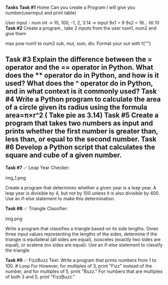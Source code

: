 **Tasks**
**Task #1**
Home Can you create a Program I will give you number(userinput and print table)

User input - num int -> 10, 100, -1, 2, 3.14 -> input
9x1 = 9
9x2 = 18... till 10
**Task #2**
Create a program , take 2 inputs from the user num1, num2 and give them

max
pow num1 to num2
sub, mul, sum, div.
Format your out with f{""}

**Task #3**
Explain the difference between the = operator and the == operator in Python.
What does the ** operator do in Python, and how is it used?
What does the ^ operator do in Python, and in what context is it commonly used?
**Task #4**
Write a Python program to calculate the area of a circle given its radius using the formula  area=π×r^2 ( Take pie as 3.14)
**Task #5**
Create a program that takes two numbers as input and prints whether the first number is greater than, less than, or equal to the second number.
**Task #6**
Develop a Python script that calculates the square and cube of a given number.
--

**Task #7**
✅ Leap Year Checker:

img_1.png

Create a program that determines whether a given year is a leap year. A leap year is divisible by 4, but not by 100 unless it is also divisible by 400. Use an if-else statement to make this determination.

**Task #8**
✅ Triangle Classifier:

img.png

Write a program that classifies a triangle based on its side lengths. Given three input values representing the lengths of the sides, determine if the triangle is equilateral (all sides are equal), isosceles (exactly two sides are equal), or scalene (no sides are equal). Use an if-else statement to classify the triangle.

**Task #9**
✅ FizzBuzz Test: Write a program that prints numbers from 1 to 100. # Loop For However, for multiples of 3, print "Fizz" instead of the number, and for multiples of 5, print "Buzz." For numbers that are multiples of both 3 and 5, print "FizzBuzz."